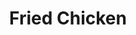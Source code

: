 ---
title: Fried Chicken
description: delicious nigerian vegetable soup
featured-image: /uploads/beef-stew.jpg
theme: Meat
---